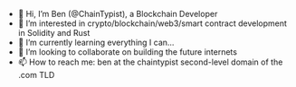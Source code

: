 - 👋 Hi, I’m Ben (@ChainTypist), a Blockchain Developer
- 👀 I’m interested in crypto/blockchain/web3/smart contract development in Solidity and Rust
- 🌱 I’m currently learning everything I can...
- 💞️ I’m looking to collaborate on building the future internets
- 📫 How to reach me: ben at the chaintypist second-level domain of the .com TLD

<!---
ChainTypist/ChainTypist is a ✨ special ✨ repository because its `README.md` (this file) appears on your GitHub profile.
You can click the Preview link to take a look at your changes.
--->
